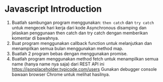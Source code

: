# Javascript Introduction

1. Buatlah sambungan program menggunakan: `then catch` dan `try catch` untuk mengecek hari kerja dari kode Asynchronous disamping dan jelaskan penggunaan then catch dan try catch dengan memberikan komentar di bawahnya.
2. Buat program menggunakan callback function untuk melanjutkan dan menampilkan semua bulan menggunakan method map.
3. Buatlah 2 program bebas dengan menggunakan promise.
4. Buatlah program menggunakan method fetch untuk menampilkan semua name (hanya name nya saja) dari REST API ini https://jsonplaceholder.typicode.com/users Gunakan debugger console bawaan browser Chrome untuk melihat hasilnya.
